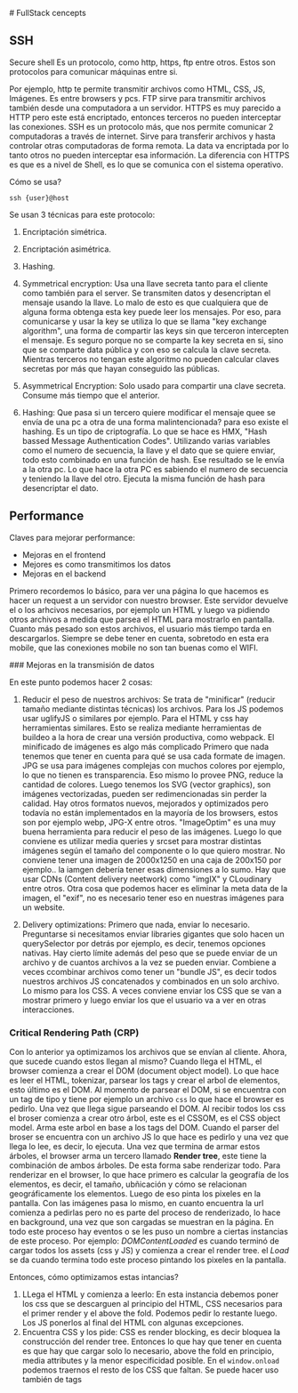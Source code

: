 # FullStack cencepts

## SSH
Secure shell
Es un protocolo, como http, https, ftp entre otros. Estos son protocolos para comunicar máquinas entre si.

Por ejemplo, http te permite transmitir archivos como HTML, CSS, JS, Imágenes. Es entre browsers y pcs.
FTP sirve para transmitir archivos también desde una computadora a un servidor. HTTPS es muy parecido a HTTP pero este está encriptado, entonces terceros no pueden interceptar las conexiones. SSH es un protocolo más, que nos permite comunicar 2 computadoras a través de internet. Sirve para transferir archivos y hasta controlar otras computadoras de forma remota. La data va encriptada por lo tanto otros no pueden interceptar esa información. La diferencia con HTTPS es que es a nivel de Shell, es lo que se comunica con el sistema operativo.

Cómo se usa?

`ssh {user}@host`

Se usan 3 técnicas para este protocolo:
1. Encriptación simétrica.
2. Encriptación asimétrica.
3. Hashing.

1. Symmetrical encryption: Usa una llave secreta tanto para el cliente como también para el server. Se transmiten datos y desencriptan el mensaje usando la llave. Lo malo de esto es que cualquiera que de alguna forma obtenga esta key puede leer los mensajes. Por eso, para comunicarse y usar la key se utiliza lo que se llama "key exchange algorithm", una forma de compartir las keys sin que terceron intercepten el mensaje. Es seguro porque no se comparte la key secreta en si, sino que se comparte data pública y con eso se calcula la clave secreta. Mientras terceros no tengan este algoritmo no pueden calcular claves secretas por más que hayan conseguido las públicas.

2. Asymmetrical Encryption: Solo usado para compartir una clave secreta. Consume más tiempo que el anterior.

3. Hashing: Que pasa si un tercero quiere modificar el mensaje quee se envía de una pc a otra de una forma malintencionada? para eso existe el hashing. Es un tipo de criptografía. Lo que se hace es HMX, "Hash bassed Message Authentication Codes". Utilizando varias variables como el numero de secuencia, la llave y el dato que se quiere enviar, todo esto combinado en una función de hash. Ese resultado se le envía a la otra pc. Lo que hace la otra PC es sabiendo el numero de secuencia y teniendo la llave del otro. Ejecuta la misma función de hash para desencriptar el dato.


## Performance

Claves para mejorar performance:

- Mejoras en el frontend
- Mejores es como transmitimos los datos
- Mejoras en el backend

Primero recordemos lo básico, para ver una página lo que hacemos es hacer un request a un servidor con nuestro browser. Este servidor devuelve el o los arhcivos necesarios, por ejemplo un HTML y luego va pidiendo otros archivos a medida que parsea el HTML para mostrarlo en pantalla. Cuanto más pesado son estos archivos, el usuario más tiempo tarda en descargarlos. Siempre se debe tener en cuenta, sobretodo en esta era mobile, que las conexiones mobile no son tan buenas como el WIFI.

### Mejoras en la transmisión de datos

En este punto podemos hacer 2 cosas:

1. Reducir el peso de nuestros archivos: Se trata de "minificar" (reducir tamaño mediante distintas técnicas) los archivos. Para los JS podemos usar uglifyJS o similares por ejemplo. Para el HTML y css hay herramientas similares. Esto se realiza mediante herramientas de buildeo a la hora de crear una versión productiva, como webpack. El minificado de imágenes es algo más complicado
Primero que nada tenemos que tener en cuenta para qué se usa cada formate de imagen. JPG se usa para imágenes complejas con muchos colores por ejemplo, lo que no tienen es transparencia. Eso mismo lo provee PNG, reduce la cantidad de colores. Luego tenemos los SVG (vector graphics), son imágenes vectorizadas, pueden ser redimencionadas sin perder la calidad. Hay otros formatos nuevos, mejorados y optimizados pero todavía no están implementados en la mayoría de los browsers, estos son por ejemplo webp, JPG-X entre otros. "ImageOptim" es una muy buena herramienta para reducir el peso de las imágenes.
Luego lo que conviene es utilizar media queries y srcset para mostrar distintas imágenes según el tamaño del componente o lo que quiero mostrar. No conviene tener una imagen de 2000x1250 en una caja de 200x150 por ejemplo.. la iamgen debería tener esas dimensiones a lo sumo. Hay que usar CDNs (Content delivery neetwork) como "imgIX" y CLoudinary entre otros. Otra cosa que podemos hacer es eliminar la meta data de la imagen, el "exif", no es necesario tener eso en nuestras imágenes para un website.

2. Delivery optimizations: Primero que nada, enviar lo necesario. Preguntarse si necesitamos enviar libraries gigantes que solo hacen un querySelector por detrás por ejemplo, es decir, tenemos opciones nativas. Hay cierto límite además del peso que se puede enviar de un archivo y de cuantos archivos a la vez se pueden enviar. Combiene a veces ccombinar archivos como tener un "bundle JS", es decir todos nuestros archivos JS concatenados y combinados en un solo archivo. Lo mismo para los CSS. A veces conviene enviar los CSS que se van a mostrar primero y luego enviar los que el usuario va a ver en otras interacciones.

### Critical Rendering Path (CRP)
Con lo anterior ya optimizamos los archivos que se envían al cliente. Ahora, que sucede cuando estos llegan al mismo?
Cuando llega el HTML, el browser comienza a crear el DOM (document object model). Lo que hace es leer el HTML, tokenizar, parsear los tags y crear el arbol de elementos, esto último es el DOM. Al momento de parsear el DOM, si se encuentra con un tag de tipo <link> y tiene por ejemplo un archivo `css` lo que hace el browser es pedirlo. Una vez que llega sigue parseando el DOM. Al recibir todos los css el broser comienza a crear otro árbol, este es el CSSOM, es el CSS object model. Arma este arbol en base a los tags del DOM. Cuando el parser del broser se encuentra con un archivo JS lo que hace es pedirlo y una vez que llega lo lee, es decir, lo ejecuta. Una vez que termina de armar estos árboles, el browser arma un tercero llamado **Render tree**, este tiene la combinación de ambos árboles. De esta forma sabe renderizar todo.
Para renderizar en el browser, lo que hace primero es calcular la geografía de los elementos, es decir, el tamaño, ubñicación y cómo se relacionan geográficamente los elementos. Luego de eso pinta los pixeles en la pantalla. Con las imágenes pasa lo mismo, en cuanto encuentra la url comienza a pedirlas pero no es parte del proceso de renderizado, lo hace en background, una vez que son cargadas se muestran en la página.
En todo este proceso hay eventos o se les puso un nombre a ciertas instancias de este proceso. Por ejemplo:
*DOMContentLoaded* es cuando terminó de cargar todos los assets (css y JS) y comienza a crear el render tree.
el *Load* se da cuando termina todo este proceso pintando los pixeles en la pantalla.

Entonces, cómo optimizamos estas intancias?

1. LLega el HTML y comienza a leerlo: En esta instancia debemos poner los css que se descarguen al principio del HTML, CSS necesarios para el primer render y el above the fold. Podemos pedir lo restante luego. Los JS ponerlos al final del HTML con algunas excepciones. 
2. Encuentra CSS y los pide: CSS es render blocking, es decir bloquea la construcción del render tree. Entonces lo que hay que tener en cuenta es que hay que cargar solo lo necesario, above the fold en principio, media attributes y la menor especificidad posible. En el `window.onload` podemos traernos el resto de los CSS que faltan. Se puede hacer uso también de tags <style> para cargar cuanto antes el critical css.
3. Encuentra JS, los pide y ejecuta: JS es parser blocking, se bloquea mientras lo descarga y ejecuta. Para mejorar esta instancia podemos hacer unas cuantas cosas. En un principio podemos cargar JS de forma asincrónica. Para hacer esto último podemos poner el attribute `async` en un script tag y lo que hace es decirle a un worker que lo descargue en background, mientras sigue parseando el HTML y una vez que se descarga ejecuta el JS, luego de ejecutarlo sigue parseando. Como `async` funciona así, la recomendación es utilizar este cuando sabemos que el script no afecta al DOM o al CSSOM, porque podemos tener fallas al bloquear el parseo del HTML, no sabemos si todavía no tenemos los elementos que van a ser modificados en el JS (estamos hablando de scripts que no tienen ninguna relación con nuestro código, scripts como analytics, tracking scripts etc). La otra opción es usar `defer`, lo que hace esto es ir descargando en paralelo los JS que fue encontrando pero no los ejecuta al terminar de cconseguirlos, sino que comienza a ejecutarlos una vez el HTML terminó de ser parseado, y los ejecuta en orden de llegada. Esta opción es muy buena para scripts que interactuan con el render tree o DOM. Solo deberíamos cargar scripts sin async o defer cuando son super críticos, es core de nuestra aplicación. 
4. Render tree: Esta es la etapa siguiente de haber creado el DOM, el CSSOM y de haber encontrado css y JS para descargar y ejecutar. Lo que hay que tener en cuenta es que si luego tenemos un JS que modifica el DOM, lo que causa es un redibujado del render tree y provoca pasar por un layout y paint. Lo que tenemos que hacer es no tratar de manipular el DOM de forma erronea o hacer modificaciones innecesarias. Hay técnicas para evitar relayouts o repaints con css o javascript. React por ejemplo, con el uso del virtual dom, modificando solo las partes necesarias debido a interacciones del usuario o de la aplicación misma, logra cambiar el DOM solo lo necesario.
5. Hay otras técnicas como prefetch, preconnect, preloading, entre otras. Ver https://css-tricks.com/prefetching-preloading-prebrowsing/

Material importante:
- Performace Tool: https://developers.google.com/web/tools/chrome-devtools/evaluate-performance/reference
- https://developers.google.com/web/fundamentals/performance/why-performance-matters

### HTTP/2
El objetivo de esta nueva versión del protocolo es mejor la latencia de red, es decir, qué tan rápido transmitimos los archivos.
Recursos: https://developers.google.com/web/fundamentals/performance/http2/?hl=es

### Optimizing code
Podemos implementar con la ayuda de webpack code splitting, podemos ir importando bloques de código a medida que los necesitamos. Chunks o Chunking. React loadable. React.lazy

### React Performance optimizations
- En un principio podemos utilizar el query string `?react_perf` y grabar con performance tool el comportamiento de nuestros componentes, con esto podemos evaluar como performa nuestra app y ver como renderizan los componentes, a veces tenemos uan cascada de componentes renderizandose y eso hace que todo sea más lento. Redux nos ayuda a renderizar directamente los componentes necesarios ya que cada uno puede subscribirse al store, no se van pasando props de padre a hijo.
- Podemos hacer uso de `shouldComponentUpdate` y de PureComponents

### Progressive Web Apps (PWAs)
Se trata de darle desde una web una experiencia al usuario lo más parecida a una app nativa. Para una web app supongamos que solo necesitamos JS, CSS y HTML. Para crear una app nativa necesitamos un lenguaje nativo como Java, Swift, Android etc. En una web app los assets se consumen a demanda, en una app nativa todos los archivos neccesarios están descargados previamente en el dispositivo. Las apps nativas pueden enviarte push notifications y hasta funcionar sin internet. Por este motivo las apps nativas funcionan mucho mejor que las apps webs en su gran mayoría.
Acá es donde entran las PWAs.
listado de PWAs: https://appsco.pe/
Podemos enfocarnos en 3 cosas que hacen a una PWA (algo más extenso acá https://developers.google.com/web/progressive-web-apps/checklist):
- HTTPS: Por seguridad y requerido para varias características propias de una PWA. Letsencript es un buen servicio para obtener un certificado.
- App Manifest: Es un JSON con la configuración necesaria para mostrar la aplicación correctamente, controlar íconos, colores, nombre de la app y muchas más cosas.
- Service Workers. _ver abajo el concepto_

Service Workers: Es un script que corre el browser en el background aparte de la aplicación. Es usado generalmente para features que no necesitan una página o la interacción del usuario. Esta herramienta es lo que nos ayuda a que nuestra aplicación funcione offline. La implementación del service worker depende de cada browser. No todos lo soportan. Podemos definir qué archivos queremos que estén en la cache del browser, a medida que va pidiendo un asset nuevo lo guarda en la cache, si vuelve a pedir el mismo el service worker se encarga de interceptar el pedido y entrar el asset antes de realizar un request.

## Tests
Los tests se puden dividir en 3 grandes grupos:
- Unit tests: testeamos de individualmente funciones o clases. Los más fáciles de implementar.
- Integration tests: testeamos como distintas funciones, clases o servicios funcionan con otras partes de nuestra aplicación.
- Automation tests: testeamos el correcto funcionamiento en la aplicación o en el browser, simulando interacciones del usuario.

Hay un montón de libraries para testear y dependiendo lo que neccesitemos tendremos que ir descargándolas. Tenemos Jest, Jasmine o Mocha como library que ayuda de scaffolding para los test.
Luego necesitamos una library para hacer assertions, Jasmine, Jest o Chai pueden funcionar bien.
Luego necesitamos un runner de tests, Jasmine, Jest, Mocha o Karma funcionan.
Por otro lado necesitamos Spys, Mocks y Stubs. Jasmine, Jest y Sinon.js funcionan.
Los spys nos sirven para recaudar información sobre funciones, es decir, cuantas veces se llamó una función, quien la llamó etc
Los stubs reemplazan funciones específicas por otras funciones para comprobar que tienen el funcionamiento esperado. Fingimos comportamiento pudiendo arrojar dintintos resultados.
Los Mocks son pra fingir comportamiento.
Por último necesitaremos una library para ver el code coverage, podemos usar istanbul o jest

Jest parece ser la library más completa.
Jest cheatsheet: https://github.com/sapegin/jest-cheat-sheet

## SPA vs SSR
Renderizando client-side el tiempo de render claramente es más largo. Debemos descargar un bundle JS y además no tenemos tanto HTML en el documento inicial. Una vez se descarga el JS, se ejecuta y según el framework utilizado comienza a pintar los pixeles en la pantalla, en el caso de react, creando los componentes y todo lo referente a nuestra APP. El beneficio es que una vez que está esto cargado no debemos ir al server a pedir por más, generalmente tenemos todo precargado en el cliente y logra una experiencia muy rápida. Hay que recurrir a loadings, skeletons etc para cubrir las pantallas blancas.

Para server-side, en el caso de react se utiliza `renderToString` de `react-dom/server` para renderizar en el servidor HTML puro desde un componente <App /> y en el cliente se utiliza `React.hydrate`. Este último no toca el HTML descargado del servidor sino que cargo los event-handlers, si no corremos `hydrate` no es interactivo. Necesitamos el `window` object del browser para attachear eventos, no podemos hacerlo desde el server.

las contras del CSR:
- tiempo de carga
- poco potencial SEO

las buenas del CSR:
- Interacciones fluidas y rápidas
- Web applications

Las contras del SSR:
- reloads
- el rendering es más lento
- más requests al server

las buenas del SSR:
- Mucho potencial SEO
- Renderizado incial muy rápido

Web components: https://developers.google.com/web/fundamentals/web-components

## Security

### Injections
en JS en vez de usar innerHTML deberíamos usar `document.createTextNode(input)` cuando el `input` proviene de forma externa o por el usuario ya que lo que hace el primer método es sanitizar y convertirlo en texto puro por más que tenga JS.
Qué podemos hacer para evitar injections entonces?
- Sanitizar inputs, parámetros etc ([validator](https://www.npmjs.com/package/validator))
- Parametrizar queries. No queriar directo con el input del usuario
- Usar ORMs o Knex.js

### 3rd party libraries
Hay una gran variedad de herramientas que permiten auditar libraries.
La idea es siempre saber lo que uno incluye en el proyecto, ver github, las starsm los forks etc.

### Logging
Llevar un registro. Hay paquetes muy buenos como winston o morgan

### HTTPS Everywhere
Protocolo encriptado de comunicación, no pueden intrometerse terceros. Certificados gratis en https://letsencrypt.org/

### XSS & CSRF
Ejecutar código en un sitio ajeno. Lo más frecuente es robarse la información del usuario, lo que se encuentra en sus cookies.
El segundo es cross site request forgery, es hacer que un usuario haga algo por nosotros. Para evitarlo podemos setear un header llamado `Content-Security-Policy` y configurar cuales son los endpoints en los que confiamos para hacer requests.

### Code secrets
No mostrar keys o información crítica. Utilizar variables de entorno en le servidor, searializar o tokenizar del lado del cliente.

### Secure headers
Incluir headers que nos proveen seguridad y buenas técnicas para prevenir hackeos. Hay un paquete muy bueno llamado `helmet`.

### Access Control
Usar CORS, dar la menor cantidad de permisos posibles.

### Data Management
Utilizar encriptación tanto en le pasaje de datos críticos en el cliente como en la base de datos, incluso en la data redundante. Hay muchas herramientas como Aragon2, bcrypt pgcrypto etc

## Code Analysis
En un proyecto node lo que debemos hacer es primero mirar el package.json, ver las dependencias y comenzar a ver las herramientas que utiliza la aplicación. Googlear las que no conocemos.
Luego deberíamos continuar por el "entry-point", sería el archivo principal que ejecuta node, ahí veremos seguramente la configuración de express o simil, base de datos, rutas etc. Podríamos seguir revisando los endpoints, las rutas para saber como levantar el proyecto y comenzar a obtener respuestas del servidor.
Mirando las rutas podemos seguir distintos flujos de la aplicación, mirando middlewares, controllers y models.

## Docker
Para poder correr nuestra aplicación en distintos ambientes de forma correcta, con las versiones de las dependencias correctas sin errores o bugs indeseados que puedan darse en cada máquina, nodo, pc de desarrollador etc existe una solución y son los "contenedores". La mayoría de las aplicaciones hoy en día no se construyen sobre un monolito (una aplicación que lo hace todo) sino que se lo hace desarrollando micro servicios, distintas partes que funcionan independientemente comunicándose entre si. Cada una en su propio container.
La idea de separar nuestra aplicación en partes pequeñas fue popularizada gracias a servicios de contenedores como docker. Cada uno de estos servicios puede tener sus propias dependencias, configuraciones, distintas versiones de paquetes, de node etc. Además, si tuviésemos que instalar nuestro micro-servicio en una máquina nueva, cada vez que lo hagamos tendríamos que configurar todo el ambiente de desarrollo específico para dicho servicio. No sería ideal instalar todo esto en un solo paso con un solo comando sin preocuparse de las versiones a usar, servicios, paquetes o lo que sea? Esto soluciona docker.
Qué es un container:
En un principio tenemos el host, es la máquina donde vamos a alojar nuestro container.
Luego tenemos el container que se crea con docker. Dentro de este tenemos una "imagen". El host no sabe qué es lo que tiene el container, solo tiene que poder correr docker. La imagen contiene todo lo que el container debe hacer. Lo que se puede tener también es un file-system dentro del container para poder hacer uso de archivos también.
Tenemos a nustra disposición hub.docker.com donde podemos descargar imágenes pre-configuradas.
Como el host (el servidor de AWS o nuestra pc) no conoce el container y su contenido, lo que hay que hacer es lo que se llama "port fowarding", que consiste en exponer un puerto desde el container para que el host pueda comunicarse.
Docker compose es una herramienta de docker que funciona como orquestador, hace el setup de todos los servicios (database, redis, node app etc) con un solo comando.
Para mapear los archivos locales a los que tiene el container, lo que podemos hacer es crear volúmenes. Si hacemos cambios en los archivos locales se cambian también en el container.

## Redis
NoSQL en memoria BD. **Es un KVS**. Utilizado para data de corta duración. Se guarda en memoria y son pequeños pedazos de información. Se utiliza también cuando queremos acceder rápido a pequeños pedazos de información y que podemos llegar a perder información. Puede llegar a guardar snapshots en el disco por seguridad.

## Sessions and JWT
Tenemos 2 formas de hacerlo. La más vieja de todas es usar cookies, la más nueva es usar tokens.
Cómo funciona con Cookies?
Desde el browser se envía una petición al server como por ejemplo `POST /authenticate?username=Juan&password...`. Lo que hace el server es revisar si este usuario existe en su base de datos y si es así devuelve al cliente una respuesta 200 seteando en el mismo una cookie "session" con un string aleatorio. Este string aleatorio representa el browser en cuestión. Luego, con cada petición que haga el browser controlamos que se esté enviando siempre esta cookie para saber si es correcta la petición.
Esto es statefull. En ambos lados tiene que guardarse la info de quién está logueado.

Cómo funciona con tokens? En este caso JWT
Un usuario se loguea, el browser envía `POST /authenticate?username=Juan&password...` al servidor, este revisa si existe el usuario, si está bien la password y en vez de devolver un 200 con una cookie en caso de encontrarlo, lo que hace es enviar un token (JWT), muy similar a un string ya que se encuentra serializado, y se guarda en el browser en vez de guardarse en una cookie. En la session store, local store entre otras opciones. Luego, con cada petición se envía este JWT y lo único que debe hacer el server es verificarlo, no hace falta que se comunique con BDs.
Esto es stateless. No hace falta guardarse qué usuarios están logueados. Solo se decodifica el token y se asegura que sea válido.

Utilizando tokens tenemos ciertas ventajas como autenticar usuarios de forma muy sencilla en distintas APIs, el token solo tiene que ser válido. Con cookies es posible pero mucho más complejo. Otra ventaja sería que funciona mucho mejor para plataformas mobiles, ya que usar cookies en estas plataformas es mucho más complejo.

Hay mucho debate de cual es la mejor opción:
dzone.com/articles/cookies-vs-tokens-the-definitive-guide
stackoverflow.com/questions/17000835/token-authentication-vs-cookies
scotch.io/bar-talk/why-jwts-suck-as-session-tokens

*Podemos combinar ambas soluciones, guardando el JWT en una redis por ejemplo.*

## AWS
**EC2** basic server.
**S3** Object storage service. Key or ID tiene acceso a un file. Cualquier tipo de archivo, sirve mucho para guardar imágenes.
**Lambda** Le das una función y le decís cuando querés que la corra. Super escalable y rápido. Amazon te cobra cada vez que se ejecuta, no por tiempo. Podemos usar "Serverless" para deployar una lambda function desde command line en vez de usar su dashboard.
**CloudFront** es una especie de CDN
**DynamoDB** NoSQL super rápida. KVS.

## Backend Performance

### CDN
Content Delivery Network. Cachea archivos en servers ubicados alrededor del mundo. El contenido es servido a los clientes desde el servidor más cercano al cliente. Cloudflare es el servicio de CDN de amazon.

### GZIP
Comprimimos los archivos para que pesen significativamente mucho menos. Son menos bytes que se envían por la red. La mayoría de los browsers soportan GZIP. Podemos comprimir casi cualquier tipo de archivo. NO hay razón para no hacerlo. Muchos servicios hoy en día lo hacen por defecto. Hay una mejor solución hoy en día, creada por Google, llamada Brotli, tiene cerca de los 20% de compresión más que GZIP. Todavía no está implementado por todos los browsers. Se puede ver en los headers "content-enconding: br".

### Databases scaling
1. Identificar queries ineficientes.
2. Incrementar memoria.
3. Escalar verticalmente. Delegamos algunas cosas a otras bases de datos como a un KVS por ejemplo.
4. "Sharding". Es tener nuestra app distribuido en distintas partes, según las queries que hagamos vamos a buscarlo a un shard o al otro. Muy complejo de implementar. ElasticSearch (document storage) puede realizar esto.
5. Más BDs. 
6. Tipo de BD. Según las características y las necesidades podemos elegir una o la otra.

### Caching
CPUs, RAM y Discos. Los tres cuentan con formas de guardar información para obtenerla lo más pronto posible.
CPUs tienen "registros", son las más rápidas pero de poca capacidad.
RAM (Random access memory). Puede guardar mucha información en memoria, es muy rápida.
Discos duros o SSD (más rápidos). Aún así son más lentos que las RAM (su información perdura).
Hay muchísimas formas de implementar el caching en el desarrollo web.
Ejemplo: CDNs cachean nuestros estáticos.
En el server podemos cachear guardando en un KVS, en una variable en memoria etc.
También podemos cachear en el cliente. Utilizando por ejemplo service workers.
Del lado del servidor podemos utilizar los headers: max-age, etag entre otros para controlar manualmente como cacheamos los archivos.
Cuando vemos el status 304 de un request, "not modified" es cuando el browser se fija en el ETAG del header, un hash autogenerado por express, con el cual nos daremos cuenta si el archivo cambia o no.

https://developers.google.com/web/fundamentals/performance/optimizing-content-efficiency/http-caching

## Load Balancing
Para servir los archivos podemos usar herramientas como Nginx o Apache, los cuales mediante cierta condifuración van a servir nuestros archivos según los requests que se hagan. Estas herramientas pueden usarse como load balancers. Lo que se hace es ante una petición, esta llega a un servidor Nginx y este decide a que servidor ir, supongamos que tenemos 3, Nginx elige el que esté más ocioso. Lo que puede hacer también es cachear las respuestas para no tener que ir al server otra vez.

## CI/CD
Continuous integration / Continuous Delivery
Herramienta para mantener un orden en nuestra aplicación a medida que crece el equipo y la app misma. Para entregar software de calidad necesitamos de estos procesos. Asegurarnos que no tiene bugs, que está todo testeado o incluso que cumple con ciertos estándares.

Continuous integration: Es la forma de tener organizado un repositorio compartido por varios developers, donde se realizarán PRs, con cada uno de estos puede correrse cosas automáticas como cove coverage, building y tests entre otras, podemos anticipar errores, mantener la calidad del código y ahorrarnos tiempo.

Continuous delivery: es la práctica de mantener nuestro código deployable todo el tiempo.

Continuous deployment: es la práctica de deployar automáticamente luego de que pasaron los tests, code coverage, building etc. No hay procesos manuales de subida.

Herramientas: Jenkins, CircleCI, Bammbo y más.
